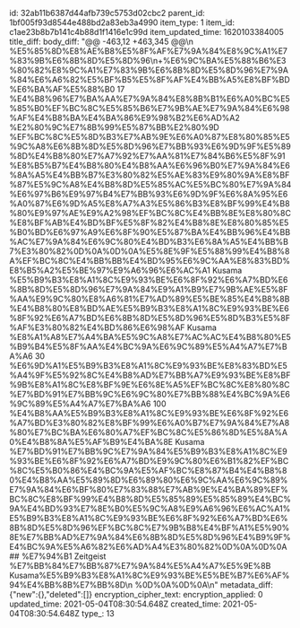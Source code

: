 id: 32ab11b6387d44afb739c5753d02cbc2
parent_id: 1bf005f93d8544e488bd2a83eb3a4990
item_type: 1
item_id: c1ae23b8b7b141c4b88d1f1416e1c99d
item_updated_time: 1620103384005
title_diff: 
body_diff: "@@ -463,12 +463,345 @@\\n %E5%85%8D%E8%AE%B8%E5%8F%AF%E7%9A%84%E8%9C%A1%E7%83%9B%E6%8B%8D%E5%8D%96\\n+%E6%9C%BA%E5%88%B6%E3%80%82%E8%9C%A1%E7%83%9B%E6%8B%8D%E5%8D%96%E7%9A%84%E6%A6%82%E5%BF%B5%E5%8F%AF%E4%BB%A5%E8%BF%BD%E6%BA%AF%E5%88%B0 17 %E4%B8%96%E7%BA%AA%E7%9A%84%E8%8B%B1%E6%A0%BC%E5%85%B0%EF%BC%8C%E5%85%B6%E7%9B%AE%E7%9A%84%E6%98%AF%E4%B8%BA%E4%BA%86%E9%98%B2%E6%AD%A2 %E2%80%9C%E7%8B%99%E5%87%BB%E2%80%9D %EF%BC%8C%E5%8D%B3%E7%AB%9E%E6%A0%87%E8%80%85%E5%9C%A8%E6%8B%8D%E5%8D%96%E7%BB%93%E6%9D%9F%E5%89%8D%E4%B8%80%E7%A7%92%E7%AA%81%E7%84%B6%E5%8F%91%E8%B5%B7%E4%B8%80%E4%B8%AA%E6%96%B0%E7%9A%84%E6%8A%A5%E4%BB%B7%E3%80%82%E5%AE%83%E9%80%9A%E8%BF%87%E5%9C%A8%E4%B8%8D%E5%85%AC%E5%BC%80%E7%9A%84%E6%97%B6%E9%97%B4%E7%BB%93%E6%9D%9F%E6%8A%95%E6%A0%87%E6%9D%A5%E8%A7%A3%E5%86%B3%E8%BF%99%E4%B8%80%E9%97%AE%E9%A2%98%EF%BC%8C%E4%BB%8E%E8%80%8C%E8%BF%AB%E4%BD%BF%E5%8F%82%E4%B8%8E%E8%80%85%E5%B0%BD%E6%97%A9%E6%8F%90%E5%87%BA%E4%BB%96%E4%BB%AC%E7%9A%84%E6%9C%80%E4%BD%B3%E6%8A%A5%E4%BB%B7%E3%80%82%0D%0A%0D%0A%E5%8E%9F%E5%88%99%E4%B8%8A%EF%BC%8C%E4%BB%BB%E4%BD%95%E6%9C%AA%E8%83%BD%E8%B5%A2%E5%BE%97%E9%A6%96%E6%AC%A1 Kusama %E5%B9%B3%E8%A1%8C%E9%93%BE%E6%8F%92%E6%A7%BD%E6%8B%8D%E5%8D%96%E7%9A%84%E9%A1%B9%E7%9B%AE%E5%8F%AA%E9%9C%80%E8%A6%81%E7%AD%89%E5%BE%85%E4%B8%8B%E4%B8%80%E8%BD%AE%E5%B9%B3%E8%A1%8C%E9%93%BE%E6%8F%92%E6%A7%BD%E6%8B%8D%E5%8D%96%E5%8D%B3%E5%8F%AF%E3%80%82%E4%BD%86%E6%98%AF Kusama %E8%A1%A8%E7%A4%BA%E5%9C%A8%E7%AC%AC%E4%B8%80%E5%B9%B4%E5%8F%AA%E4%BC%9A%E6%9C%89%E5%A4%A7%E7%BA%A6 30 %E6%9D%A1%E5%B9%B3%E8%A1%8C%E9%93%BE%E8%83%BD%E5%A4%9F%E5%92%8C%E4%B8%AD%E7%BB%A7%E9%93%BE%E8%BF%9B%E8%A1%8C%E8%BF%9E%E6%8E%A5%EF%BC%8C%E8%80%8C%E7%BD%91%E7%BB%9C%E6%9C%80%E7%BB%88%E4%BC%9A%E6%9C%89%E5%A4%A7%E7%BA%A6 100 %E4%B8%AA%E5%B9%B3%E8%A1%8C%E9%93%BE%E6%8F%92%E6%A7%BD%E3%80%82%E8%BF%99%E6%A0%B7%E7%9A%84%E7%A8%80%E7%BC%BA%E6%80%A7%EF%BC%8C%E5%86%8D%E5%8A%A0%E4%B8%8A%E5%AF%B9%E4%BA%8E Kusama %E7%BD%91%E7%BB%9C%E7%9A%84%E5%B9%B3%E8%A1%8C%E9%93%BE%E6%8F%92%E6%A7%BD%E9%9C%80%E6%B1%82%EF%BC%8C%E5%B0%86%E4%BC%9A%E5%AF%BC%E8%87%B4%E4%B8%80%E4%B8%AA%E5%89%8D%E6%89%80%E6%9C%AA%E6%9C%89%E7%9A%84%E6%BF%80%E7%83%88%E7%AB%9E%E4%BA%89%EF%BC%8C%E8%BF%99%E4%B8%8D%E5%85%89%E5%85%89%E4%BC%9A%E4%BD%93%E7%8E%B0%E5%9C%A8%E9%A6%96%E6%AC%A1%E5%B9%B3%E8%A1%8C%E9%93%BE%E6%8F%92%E6%A7%BD%E6%8B%8D%E5%8D%96%EF%BC%8C%E7%9B%B8%E4%BF%A1%E5%90%8E%E7%BB%AD%E7%9A%84%E6%8B%8D%E5%8D%96%E4%B9%9F%E4%BC%9A%E5%A6%82%E6%AD%A4%E3%80%82%0D%0A%0D%0A## %E7%94%B1 Zeitgeist %E7%BB%84%E7%BB%87%E7%9A%84%E5%A4%A7%E5%9E%8B Kusama%E5%B9%B3%E8%A1%8C%E9%93%BE%E5%BE%B7%E6%AF%94%E4%BB%8B%E7%BB%8D\\n %0D%0A%0D%0A\\n"
metadata_diff: {"new":{},"deleted":[]}
encryption_cipher_text: 
encryption_applied: 0
updated_time: 2021-05-04T08:30:54.648Z
created_time: 2021-05-04T08:30:54.648Z
type_: 13